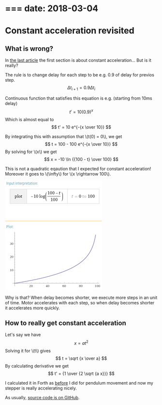 ===
date: 2018-03-04
===
# Constant acceleration revisited
## What is wrong?
In [the last article](003-Digital-pendulum) the first section is about constant
acceleration... But is it really?

The rule is to change delay for each step to be e.g. 0.9 of delay for previos
step.
$$ \Delta t_{i+1} = 0.9 \Delta t_i $$

Continuous function that satisfies this equation is e.g. (starting from 10ms delay)
$$ t' = 10 (0.9)^x $$
Which is almost equal to
$$ t' = 10 e^{-{x \over 10}} $$

By integrating this with assumption that \\(t(0) = 0\\), we get
$$ t = 100 - 100 e^{-{x \over 10}} $$
By solving for \\(x\\) we get
$$ x = -10 \ln {{100 - t} \over 100} $$

This is not a quadratic eqaution that I expected for constant acceleration!
Moreover it goes to \\(\infty\\) for \\(x \rightarrow 100\\).

![Plot](004-1.png)

Why is that? When delay becomes shorter, we execute more steps in an unit of time.
Motor accelerates with each step, so when delay becomes shorter it accelerates
more quickly.

## How to really get constant acceleration
Let's say we have
$$ x = a t^2 $$
Solving it for \\(t\\) gives
$$ t = \sqrt {x \over a} $$
By calculating derivative we get
$$ t' = {1 \over {2 \sqrt {a x}}} $$

I calculated it in Forth as [before](003-Digital-pendulum) I did for pendulum
movement and now my stepper is really accelerating nicely.

As usually, [source code is on GitHub](https://github.com/tocisz/forthplay/commit/e02fd5388582c144488917e9b2358a914b5311b0).
